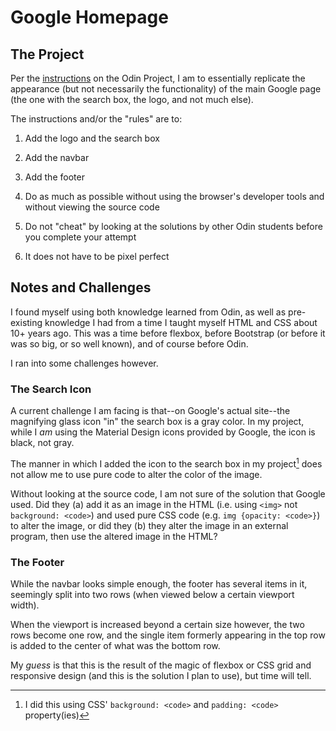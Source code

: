 # Google Homepage

## The Project

Per the [instructions](https://www.theodinproject.com/paths/foundations/courses/foundations/lessons/html-css) on the Odin Project, I am to essentially replicate the appearance (but not necessarily the functionality) of the main Google page (the one with the search box, the logo, and not much else).

The instructions and/or the "rules" are to:

1. Add the logo and the search box

2. Add the navbar

3. Add the footer

4. Do as much as possible without using the browser's developer tools and without viewing the source code

5. Do not "cheat" by looking at the solutions by other Odin students before you complete your attempt

6. It does not have to be pixel perfect

## Notes and Challenges

I found myself using both knowledge learned from Odin, as well as pre-existing knowledge I had from a time I taught myself HTML and CSS about 10+ years ago. This was a time before flexbox, before Bootstrap (or before it was so big, or so well known), and of course before Odin.

I ran into some challenges however.

### The Search Icon

A current challenge I am facing is that--on Google's actual site--the magnifying glass icon "in" the search box is a gray color. In my project, while I *am* using the Material Design icons provided by Google, the icon is black, not gray.

The manner in which I added the icon to the search box in my project[^1] does not allow me to use pure code to alter the color of the image.

Without looking at the source code, I am not sure of the solution that Google used. Did they (a) add it as an image in the HTML (i.e. using `<img>` not `background: <code>`) and used pure CSS code (e.g. `img {opacity: <code>}`) to alter the image, or did they (b) they alter the image in an external program, then use the altered image in the HTML?

### The Footer

While the navbar looks simple enough, the footer has several items in it, seemingly split into two rows (when viewed below a certain viewport width).

When the viewport is increased beyond a certain size  however, the two rows become one row, and the single item formerly appearing in the top row is added to the center of what was the bottom row.

My *guess* is that this is the result of the magic of flexbox or CSS grid and responsive design (and this is the solution I plan to use), but time will tell.

[^1]: I did this using CSS' `background: <code>` and `padding: <code>` property(ies)
